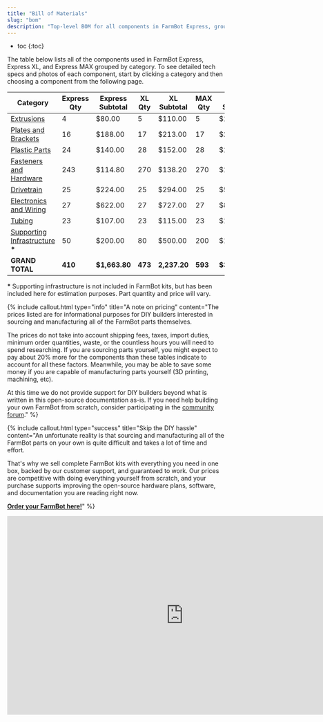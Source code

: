 ```yaml
---
title: "Bill of Materials"
slug: "bom"
description: "Top-level BOM for all components in FarmBot Express, grouped by category. Visit [our shop](http://shop.farm.bot) to purchase parts."
---
```


* toc
{:toc}

The table below lists all of the components used in FarmBot Express, Express XL, and Express MAX grouped by category. To see detailed tech specs and photos of each component, start by clicking a category and then choosing a component from the following page.

|Category|Express Qty|Express Subtotal|XL Qty|XL Subtotal|MAX Qty|MAX Subtotal|
|--------|-----------|----------------|------|-----------|-------|------------|
|[Extrusions](bom/extrusions.md)|4|$80.00|5|$110.00|5|$110.00
|[Plates and Brackets](bom/plates-and-brackets.md)|16|$188.00|17|$213.00|17|$213.00
|[Plastic Parts](bom/plastic-parts.md)|24|$140.00|28|$152.00|28|$152.00
|[Fasteners and Hardware](bom/fasteners-and-hardware.md)|243|$114.80|270|$138.20|270|$138.20
|[Drivetrain](bom/drivetrain.md)|25|$224.00|25|$294.00|25|$514.00
|[Electronics and Wiring](bom/electronics-and-wiring.md)|27|$622.00|27|$727.00|27|$897.00
|[Tubing](bom/tubing.md)|23|$107.00|23|$115.00|23|$135.00
|[Supporting Infrastructure](../FarmBot-Express-v1.0/supporting-infrastructure/building-a-fixed-raised-bed.md) **\***|50|$200.00|80|$500.00|200|$1200.00
|**GRAND TOTAL**|**410**|**$1,663.80**|**473**|**2,237.20**|**593**|**$3,347.20**

**\*** Supporting infrastructure is not included in FarmBot kits, but has been included here for estimation purposes. Part quantity and price will vary.

{%
include callout.html
type="info"
title="A note on pricing"
content="The prices listed are for informational purposes for DIY builders interested in sourcing and manufacturing all of the FarmBot parts themselves.

The prices do not take into account shipping fees, taxes, import duties, minimum order quantities, waste, or the countless hours you will need to spend researching. If you are sourcing parts yourself, you might expect to pay about 20% more for the components than these tables indicate to account for all these factors. Meanwhile, you may be able to save some money if you are capable of manufacturing parts yourself (3D printing, machining, etc).

At this time we do not provide support for DIY builders beyond what is written in this open-source documentation as-is. If you need help building your own FarmBot from scratch, consider participating in the [community forum](https://forum.farmbot.org)."
%}

{%
include callout.html
type="success"
title="Skip the DIY hassle"
content="An unfortunate reality is that sourcing and manufacturing all of the FarmBot parts on your own is quite difficult and takes a lot of time and effort.

That's why we sell complete FarmBot kits with everything you need in one box, backed by our customer support, and guaranteed to work. Our prices are competitive with doing everything yourself from scratch, and your purchase supports improving the open-source hardware plans, software, and documentation you are reading right now.

**[Order your FarmBot here!](http://buy.farm.bot)**"
%}

<iframe width="815" height="460" src="https://www.youtube.com/embed/_jw98qozK4s" frameborder="0" allow="accelerometer; autoplay; clipboard-write; encrypted-media; gyroscope; picture-in-picture" allowfullscreen></iframe>

